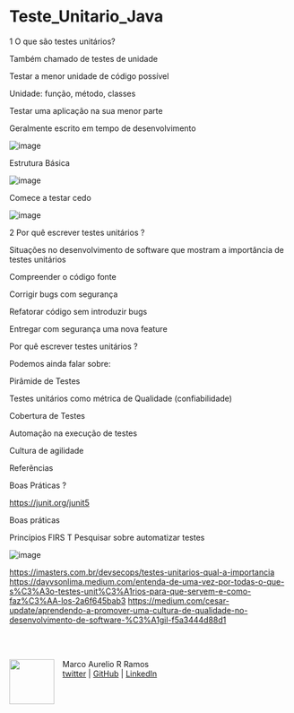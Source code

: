 



# Teste_Unitario_Java

1 O que são testes unitários?

Também chamado de testes de unidade

Testar a menor unidade de código possível

Unidade: função, método, classes

Testar uma aplicação na sua menor parte

Geralmente escrito em tempo de desenvolvimento

![image](https://user-images.githubusercontent.com/99621895/186979441-9c4b58c5-b308-403c-9fd3-42a33d70afd7.png)

Estrutura Básica

![image](https://user-images.githubusercontent.com/99621895/186980451-6d63437d-2a11-430f-834a-6b69872dde36.png)

Comece a testar cedo

![image](https://user-images.githubusercontent.com/99621895/186980722-5101cd1f-e5f3-4b7c-8d78-43d17ca8f405.png)


2 Por quê escrever testes unitários ?

Situações no desenvolvimento de software que mostram a importância de testes unitários

Compreender o código fonte

Corrigir bugs com segurança

Refatorar código sem introduzir bugs

Entregar com segurança uma nova feature

Por quê escrever testes unitários ?

Podemos ainda falar sobre:

Pirâmide de Testes

Testes unitários como métrica de Qualidade (confiabilidade)

Cobertura de Testes

Automação na execução de testes

Cultura de agilidade

Referências

Boas Práticas ?

https://junit.org/junit5

Boas práticas

Princípios FIRS
T
Pesquisar sobre automatizar testes

![image](https://user-images.githubusercontent.com/99621895/186980910-321810e3-e363-41e5-8f62-b13ca0138500.png)



https://imasters.com.br/devsecops/testes-unitarios-qual-a-importancia
https://dayvsonlima.medium.com/entenda-de-uma-vez-por-todas-o-que-s%C3%A3o-testes-unit%C3%A1rios-para-que-servem-e-como-faz%C3%AA-los-2a6f645bab3
https://medium.com/cesar-update/aprendendo-a-promover-uma-cultura-de-qualidade-no-desenvolvimento-de-software-%C3%A1gil-f5a3444d88d1


</p>
<br/><br/>
<p>
   <img align=left margin=10 width=80 src="https://avatars.githubusercontent.com/u/99621895?s=400&u=6fc34c3626dca02a7ffaf540e887dd687fd93159&v=4"/>
    <p>&nbsp&nbsp&nbspMarco Aurelio R Ramos<br>
    &nbsp&nbsp&nbsp<a href="https://twitter.com/testingmarco?t=OoFCoh2Y1wa0oSbkOx1phA&s=08/">twitter</a>&nbsp;|&nbsp;<a href="https://github.com/testingmarco">GitHub</a>&nbsp;|&nbsp;<a href="https://www.linkedin.com/in/marcoa100/">LinkedIn</a>





